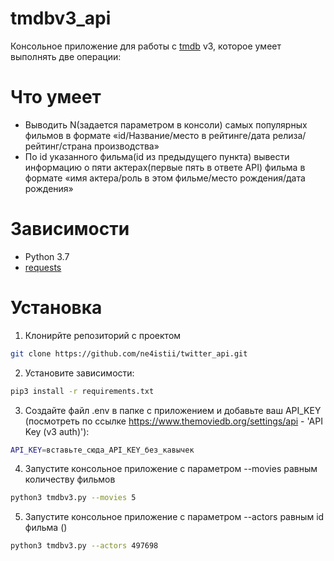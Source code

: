 # tmdbv3_api

Консольное приложение для работы с [tmdb](https://www.themoviedb.org) v3, которое умеет выполнять две операции:

# Что умеет
* Выводить N(задается параметром в консоли) самых популярных фильмов в формате «id/Название/место в рейтинге/дата релиза/рейтинг/страна производства»
* По id указанного фильма(id из предыдущего пункта) вывести информацию о пяти актерах(первые пять в ответе API) фильма в формате «имя актера/роль в этом фильме/место рождения/дата рождения»

# Зависимости
* Python 3.7
* [requests](https://pypi.python.org/pypi/requests)

# Установка
1. Клонирйте репозиторий с проектом
```sh
git clone https://github.com/ne4istii/twitter_api.git
```
2. Установите зависимости:
```sh
pip3 install -r requirements.txt
```
3. Создайте файл .env в папке с приложением и добавьте ваш API_KEY (посмотреть по ссылке https://www.themoviedb.org/settings/api - 'API Key (v3 auth)'):
```sh
API_KEY=вставьте_сюда_API_KEY_без_кавычек
```
4. Запустите консольное приложение с параметром --movies равным количеству фильмов
```sh
python3 tmdbv3.py --movies 5
```
5. Запустите консольное приложение с параметром --actors равным id фильма ()
```sh
python3 tmdbv3.py --actors 497698
```